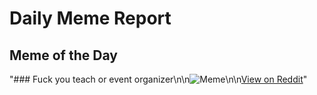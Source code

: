 # Daily Meme Report

## Meme of the Day
"### Fuck you teach or event organizer\n\n![Meme](https://i.redd.it/o3q0t00ahkfe1.gif)\n\n[View on Reddit](https://redd.it/1ibduid)"
